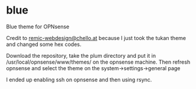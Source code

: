 # blue
Blue theme for OPNsense

Credit to remic-webdesign@chello.at because I just took the tukan theme and changed some hex codes.

Download the repository, take the plum directory and put it in /usr/local/opnsense/www/themes/ on the opnsense machine.
Then refresh opnsense and select the theme on the system->settings->general page

I ended up enabling ssh on opnsense and then using rsync.
